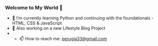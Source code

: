 ### Welcome to My World 👋

- 🌱 I’m currently learning Python and continuing with the foundationals -HTML, CSS & JavaScript
- 🔭 Also working on a new Lifestyle Blog Project
-  - 📫 How to reach me: perugia33@gmail.com

<!--
**perugia33/perugia33** is a ✨ _special_ ✨ repository because its `README.md` (this file) appears on your GitHub profile.

Here are some ideas to get you started:

- 🔭 I’m currently working on ...
- 🌱 I’m currently learning ...
- 👯 I’m looking to collaborate on ...
- 🤔 I’m looking for help with ...
- 💬 Ask me about ...
- 📫 How to reach me: ...
- 😄 Pronouns: ...
- ⚡ Fun fact: ...
-->

